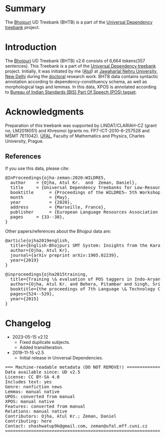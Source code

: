 # Summary

The [Bhojpuri](https://en.wikipedia.org/wiki/Bhojpuri_language) UD Treebank (BHTB) is a part of the [Universal Dependency treebank](http://universaldependencies.org/) project.


# Introduction

The [Bhojpuri](https://en.wikipedia.org/wiki/Bhojpuri_language) UD Treebank (BHTB) v2.6 consists of 6,664 tokens(357 sentences). This Treebank is a part of the [Universal Dependency treebank](http://universaldependencies.org/) project. Initially, it was initiated by me ([Atul](http://ufal.ms.mff.cuni.cz/atul-kr-ojha)) at [Jawaharlal Nehru University, New Delhi](http://sanskrit.jnu.ac.in/index.jsp) during the [doctoral](http://sanskrit.jnu.ac.in/rstudents/phd.jsp) research work. BHTB data contains syntactic annotation according to dependency-constituency schema, as well as morphological tags and lemmas. In this data, XPOS is annotated  according to [Bureau of Indian Standards (BIS) Part Of Speech (POS) tagset](http://tdil-dc.in/tdildcMain/articles/134692Draft%20POS%20Tag%20standard.pdf).


# Acknowledgments

Preparation of this treebank was supported by LINDAT/CLARIAH-CZ (grant no. LM2018051)
and Khresmoi (grants no. FP7-ICT-2010-6-257528 and MŠMT 7E11042).
[ÚFAL](http://ufal.mff.cuni.cz/), Faculty of Mathematics and Physics, Charles University, Prague.

## References
If you use this data, please cite:
<pre>
@InProceedings{ojha-zeman:2020:WILDRE5,
  author    = {Ojha, Atul Kr.  and  Zeman, Daniel},
  title     = {Universal Dependency Treebanks for Low-Resource Indian Languages: The Case of Bhojpuri},
  booktitle      = {Proceedings of the WILDRE5– 5th Workshop on Indian Language Data: Resources and Evaluation},
  month          = {May},
  year           = {2020},
  address        = {Marseille, France},
  publisher      = {European Language Resources Association (ELRA)},
  pages     = {33--38},
}
</pre>
Other papers/references about the Bhojpui data are:
<pre>
@article{ojha2019english,
  title={English-Bhojpuri SMT System: Insights from the Karaka Model},
  author={Ojha, Atul Kr},
  journal={arXiv preprint arXiv:1905.02239},
  year={2019}
}
</pre>
<pre>
@inproceedings{ojha2015training,
  title={Training \& evaluation of POS taggers in Indo-Aryan languages: a case of Hindi, Odia and Bhojpuri},
  author={Ojha, Atul Kr. and Behera, Pitambar and Singh, Srishti and Jha, Girish N},
  booktitle={the proceedings of 7th Language \& Technology Conference: Human Language Technologies as a Challenge for Computer Science and Linguistics},
  pages={524--529},
  year={2015}
}
</pre>


# Changelog

* 2023-05-15 v2.12
  * Fixed duplicate subjects.
  * Added transliteration.
* 2019-11-15 v2.5
  * Initial release in Universal Dependencies.


<pre>
=== Machine-readable metadata (DO NOT REMOVE!) ================================
Data available since: UD v2.5
License: CC BY-SA 4.0
Includes text: yes
Genre: nonfiction news
Lemmas: manual native
UPOS: converted from manual
XPOS: manual native
Features: converted from manual
Relations: manual native
Contributors: Ojha, Atul Kr.; Zeman, Daniel
Contributing: here
Contact: shashwatup9k@gmail.com, zeman@ufal.mff.cuni.cz
===============================================================================
</pre>
